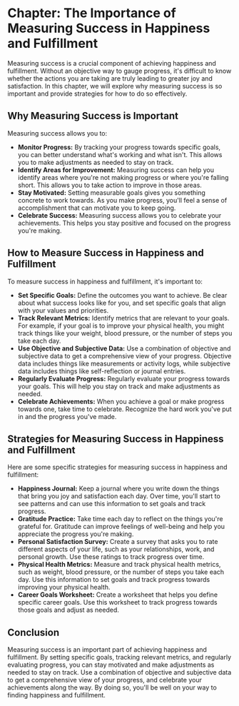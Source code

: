 Chapter: The Importance of Measuring Success in Happiness and Fulfillment
=========================================================================

Measuring success is a crucial component of achieving happiness and fulfillment. Without an objective way to gauge progress, it's difficult to know whether the actions you are taking are truly leading to greater joy and satisfaction. In this chapter, we will explore why measuring success is so important and provide strategies for how to do so effectively.

Why Measuring Success is Important
----------------------------------

Measuring success allows you to:

* **Monitor Progress:** By tracking your progress towards specific goals, you can better understand what's working and what isn't. This allows you to make adjustments as needed to stay on track.
* **Identify Areas for Improvement:** Measuring success can help you identify areas where you're not making progress or where you're falling short. This allows you to take action to improve in those areas.
* **Stay Motivated:** Setting measurable goals gives you something concrete to work towards. As you make progress, you'll feel a sense of accomplishment that can motivate you to keep going.
* **Celebrate Success:** Measuring success allows you to celebrate your achievements. This helps you stay positive and focused on the progress you're making.

How to Measure Success in Happiness and Fulfillment
---------------------------------------------------

To measure success in happiness and fulfillment, it's important to:

* **Set Specific Goals:** Define the outcomes you want to achieve. Be clear about what success looks like for you, and set specific goals that align with your values and priorities.
* **Track Relevant Metrics:** Identify metrics that are relevant to your goals. For example, if your goal is to improve your physical health, you might track things like your weight, blood pressure, or the number of steps you take each day.
* **Use Objective and Subjective Data:** Use a combination of objective and subjective data to get a comprehensive view of your progress. Objective data includes things like measurements or activity logs, while subjective data includes things like self-reflection or journal entries.
* **Regularly Evaluate Progress:** Regularly evaluate your progress towards your goals. This will help you stay on track and make adjustments as needed.
* **Celebrate Achievements:** When you achieve a goal or make progress towards one, take time to celebrate. Recognize the hard work you've put in and the progress you've made.

Strategies for Measuring Success in Happiness and Fulfillment
-------------------------------------------------------------

Here are some specific strategies for measuring success in happiness and fulfillment:

* **Happiness Journal:** Keep a journal where you write down the things that bring you joy and satisfaction each day. Over time, you'll start to see patterns and can use this information to set goals and track progress.
* **Gratitude Practice:** Take time each day to reflect on the things you're grateful for. Gratitude can improve feelings of well-being and help you appreciate the progress you're making.
* **Personal Satisfaction Survey:** Create a survey that asks you to rate different aspects of your life, such as your relationships, work, and personal growth. Use these ratings to track progress over time.
* **Physical Health Metrics:** Measure and track physical health metrics, such as weight, blood pressure, or the number of steps you take each day. Use this information to set goals and track progress towards improving your physical health.
* **Career Goals Worksheet:** Create a worksheet that helps you define specific career goals. Use this worksheet to track progress towards those goals and adjust as needed.

Conclusion
----------

Measuring success is an important part of achieving happiness and fulfillment. By setting specific goals, tracking relevant metrics, and regularly evaluating progress, you can stay motivated and make adjustments as needed to stay on track. Use a combination of objective and subjective data to get a comprehensive view of your progress, and celebrate your achievements along the way. By doing so, you'll be well on your way to finding happiness and fulfillment.
